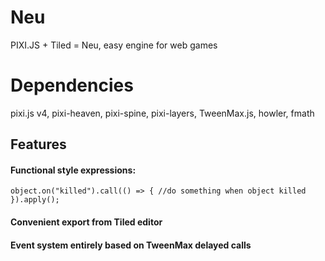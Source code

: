 # Neu
PIXI.JS + Tiled = Neu, easy engine for web games

# Dependencies
pixi.js v4, pixi-heaven, pixi-spine, pixi-layers, TweenMax.js, howler, fmath

## Features
#### Functional style expressions:
`object.on("killed").call(() => {
 //do something when object killed
}).apply();`
        
#### Convenient export from Tiled editor

#### Event system entirely based on TweenMax delayed calls
